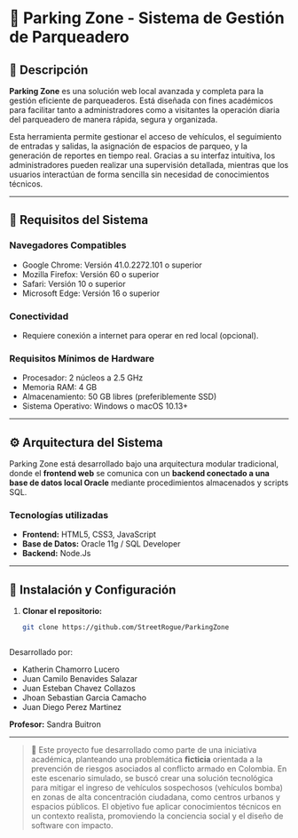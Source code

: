 # 🚗 Parking Zone - Sistema de Gestión de Parqueadero

## 🧾 Descripción

**Parking Zone** es una solución web local avanzada y completa para la gestión eficiente de parqueaderos. Está diseñada con fines académicos para facilitar tanto a administradores como a visitantes la operación diaria del parqueadero de manera rápida, segura y organizada.

Esta herramienta permite gestionar el acceso de vehículos, el seguimiento de entradas y salidas, la asignación de espacios de parqueo, y la generación de reportes en tiempo real. Gracias a su interfaz intuitiva, los administradores pueden realizar una supervisión detallada, mientras que los usuarios interactúan de forma sencilla sin necesidad de conocimientos técnicos.

---

## 🧰 Requisitos del Sistema

### Navegadores Compatibles
- Google Chrome: Versión 41.0.2272.101 o superior  
- Mozilla Firefox: Versión 60 o superior  
- Safari: Versión 10 o superior  
- Microsoft Edge: Versión 16 o superior  

### Conectividad
- Requiere conexión a internet para operar en red local (opcional).

### Requisitos Mínimos de Hardware
- Procesador: 2 núcleos a 2.5 GHz  
- Memoria RAM: 4 GB  
- Almacenamiento: 50 GB libres (preferiblemente SSD)  
- Sistema Operativo: Windows o macOS 10.13+

---

## ⚙️ Arquitectura del Sistema

Parking Zone está desarrollado bajo una arquitectura modular tradicional, donde el **frontend web** se comunica con un **backend conectado a una base de datos local Oracle** mediante procedimientos almacenados y scripts SQL.

### Tecnologías utilizadas

- **Frontend:** HTML5, CSS3, JavaScript
- **Base de Datos:** Oracle 11g / SQL Developer
- **Backend:** Node.Js

---

## 🧪 Instalación y Configuración

1. **Clonar el repositorio:**
   ```bash
   git clone https://github.com/StreetRogue/ParkingZone



Desarrollado por:
- Katherin Chamorro Lucero
- Juan Camilo Benavides Salazar
- Juan Esteban Chavez Collazos
- Jhoan Sebastian Garcia Camacho
- Juan Diego Perez Martinez

**Profesor:** Sandra Buitron

---

> 🧪 Este proyecto fue desarrollado como parte de una iniciativa académica, planteando una problemática **ficticia** orientada a la prevención de riesgos asociados al conflicto armado en Colombia. En este escenario simulado, se buscó crear una solución tecnológica para mitigar el ingreso de vehículos sospechosos (vehículos bomba) en zonas de alta concentración ciudadana, como centros urbanos y espacios públicos. El objetivo fue aplicar conocimientos técnicos en un contexto realista, promoviendo la conciencia social y el diseño de software con impacto.


